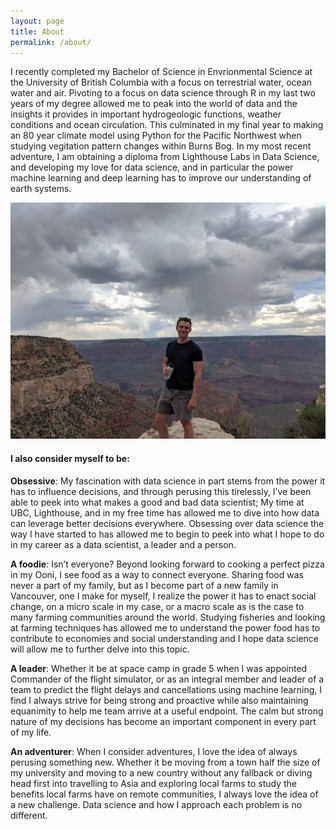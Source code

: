 ```yaml
---
layout: page
title: About
permalink: /about/
---
```


I recently completed my Bachelor of Science in Envrionmental Science at the University of British Columbia with a focus on terrestrial water, ocean water and air. Pivoting to a focus on data science through R in my last two years of my degree allowed me to peak into the world of data and the insights it provides in important hydrogeologic functions, weather conditions and ocean circulation. This culminated in my final year to making an 80 year climate model using Python for the Pacific Northwest when studying vegitation pattern changes within Burns Bog. In my most recent adventure, I am obtaining a diploma from Lighthouse Labs in Data Science, and developing my love for data science, and in particular the power machine learning and deep learning has to improve our understanding of earth systems.

![photo](/assets/IMG_4702.jpg)

#### I also consider myself to be:


**Obsessive**: My fascination with data science in part stems from the power it has to influence decisions, and through perusing this tirelessly, I’ve been able to peek into what makes a good and bad data scientist; My time at UBC, Lighthouse, and in my free time has allowed me to dive into how data can leverage better decisions everywhere. Obsessing over data science the way I have started to has allowed me to begin to peek into what I hope to do in my career as a data scientist, a leader and a person.</p>

**A foodie**: Isn’t everyone? Beyond looking forward to cooking a perfect pizza in my Ooni, I see food as a way to connect everyone. Sharing food was never a part of my family, but as I become part of a new family in Vancouver, one I make for myself, I realize the power it has to enact social change, on a micro scale in my case, or a macro scale as is the case to many farming communities around the world. Studying fisheries and looking at farming techniques has allowed me to understand the power food has to contribute to economies and social understanding and I hope data science will allow me to further delve into this topic.</p>

**A leader**: Whether it be at space camp in grade 5 when I was appointed Commander of the flight simulator, or as an integral member and leader of a team to predict the flight delays and cancellations using machine learning, I find I always strive for being strong and proactive while also maintaining equanimity to help me team arrive at a useful endpoint. The calm but strong nature of my decisions has become an important component in every part of my life.</p>

**An adventurer**: When I consider adventures, I love the idea of always perusing something new. Whether it be moving from a town half the size of my university and moving to a new country without any fallback or diving head first into travelling to Asia and exploring local farms to study the benefits local farms have on remote communities, I always love the idea of a new challenge. Data science and how I approach each problem is no different.</p>
